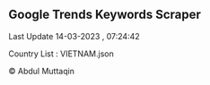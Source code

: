 

## Google Trends Keywords Scraper 
 
Last Update 14-03-2023 , 07:24:42

Country List :
VIETNAM.json



© Abdul Muttaqin 
